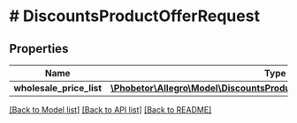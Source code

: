 # # DiscountsProductOfferRequest

## Properties

Name | Type | Description | Notes
------------ | ------------- | ------------- | -------------
**wholesale_price_list** | [**\Phobetor\Allegro\Model\DiscountsProductOfferRequestWholesalePriceList**](DiscountsProductOfferRequestWholesalePriceList.md) |  | [optional]

[[Back to Model list]](../../README.md#models) [[Back to API list]](../../README.md#endpoints) [[Back to README]](../../README.md)
